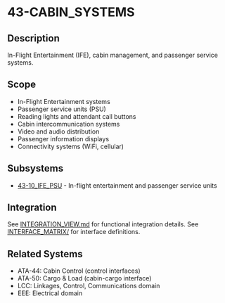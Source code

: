 # 43-CABIN_SYSTEMS

## Description

In-Flight Entertainment (IFE), cabin management, and passenger service systems.

## Scope

- In-Flight Entertainment systems
- Passenger service units (PSU)
- Reading lights and attendant call buttons
- Cabin intercommunication systems
- Video and audio distribution
- Passenger information displays
- Connectivity systems (WiFi, cellular)

## Subsystems

- [43-10_IFE_PSU](./SUBSYSTEMS/43-10_IFE_PSU/) - In-flight entertainment and passenger service units

## Integration

See [INTEGRATION_VIEW.md](./INTEGRATION_VIEW.md) for functional integration details.
See [INTERFACE_MATRIX/](./INTERFACE_MATRIX/) for interface definitions.

## Related Systems

- ATA-44: Cabin Control (control interfaces)
- ATA-50: Cargo & Load (cabin-cargo interface)
- LCC: Linkages, Control, Communications domain
- EEE: Electrical domain
